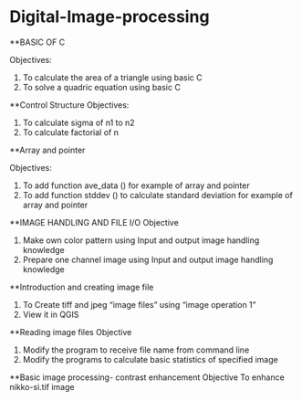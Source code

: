 # Digital-Image-processing

**BASIC OF C

Objectives:
1. To calculate the area of a triangle using basic C
2. To solve a quadric equation using basic C


**Control Structure
Objectives:
1.	To calculate sigma of n1 to n2
2.	To calculate factorial of n

**Array and pointer 

Objectives:
1.	To add function ave_data () for example of array and pointer
2.	To add function stddev () to calculate standard deviation for example of array and pointer


**IMAGE HANDLING AND FILE I/O
Objective
1.	Make own color pattern using Input and output image handling knowledge 
2.	Prepare one channel image using Input and output image handling knowledge

**Introduction and creating image file 
1.	To Create tiff and jpeg “image files” using “image operation 1”
2.	View it in QGIS

**Reading image files 
Objective
1.	Modify the program to receive file name from command line
2. Modify the programs to calculate basic statistics of specified image

**Basic image processing- contrast enhancement 
Objective
To enhance nikko-si.tif image

